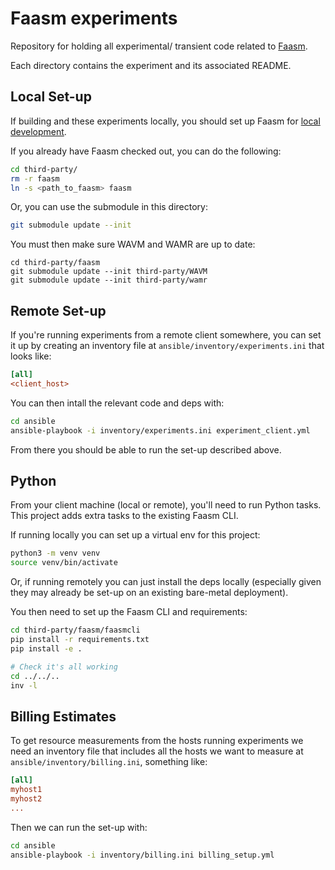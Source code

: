 # Faasm experiments

Repository for holding all experimental/ transient code related to 
[Faasm](https://github.com/lsds/Faasm.git).

Each directory contains the experiment and its associated README.

## Local Set-up

If building and these experiments locally, you should set up Faasm for 
[local development](https://github.com/lsds/Faasm/blob/master/docs/local_dev.md).

If you already have Faasm checked out, you can do the following:

```bash
cd third-party/
rm -r faasm
ln -s <path_to_faasm> faasm
```

Or, you can use the submodule in this directory:

```bash
git submodule update --init
```

You must then make sure WAVM and WAMR are up to date:

```
cd third-party/faasm
git submodule update --init third-party/WAVM
git submodule update --init third-party/wamr
``` 

## Remote Set-up

If you're running experiments from a remote client somewhere, you can set it up 
by creating an inventory file at `ansible/inventory/experiments.ini` that looks
like:

```ini
[all]
<client_host>
```

You can then intall the relevant code and deps with:

```bash
cd ansible
ansible-playbook -i inventory/experiments.ini experiment_client.yml
```

From there you should be able to run the set-up described above.

## Python

From your client machine (local or remote), you'll need to run Python tasks. This 
project adds extra tasks to the existing Faasm CLI.

If running locally you can set up a virtual env for this project:

```bash
python3 -m venv venv
source venv/bin/activate
```

Or, if running remotely you can just install the deps locally (especially given 
they may already be set-up on an existing bare-metal deployment).

You then need to set up the Faasm CLI and requirements:

```bash
cd third-party/faasm/faasmcli
pip install -r requirements.txt 
pip install -e .

# Check it's all working
cd ../../..
inv -l
```

## Billing Estimates

To get resource measurements from the hosts running experiments we need an inventory file that 
includes all the hosts we want to measure at `ansible/inventory/billing.ini`, something like:

```ini
[all]
myhost1
myhost2
...
```

Then we can run the set-up with:

```bash
cd ansible
ansible-playbook -i inventory/billing.ini billing_setup.yml
```

